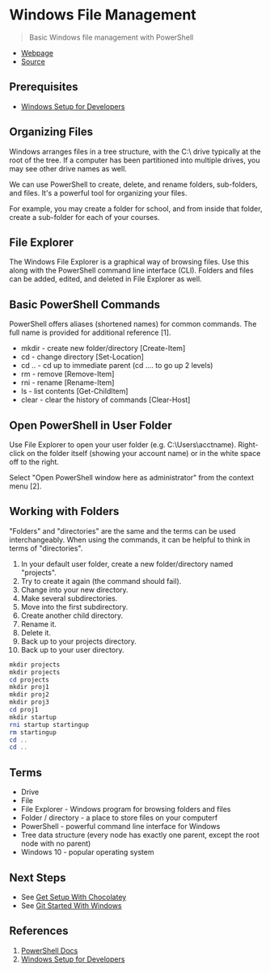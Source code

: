 # Windows File Management

> Basic Windows file management with PowerShell

- [Webpage](https://denisecase.github.io/windows-file-management/)
- [Source](https://github.com/denisecase/windows-file-management/)

## Prerequisites

- [Windows Setup for Developers](https://github.com/denisecase/windows-setup)

## Organizing Files

Windows arranges files in a tree structure, with the C:\ drive typically at the root of the tree. 
If a computer has been partitioned into multiple drives, you may see other drive names as well.

We can use PowerShell to create, delete, and rename folders, sub-folders, and files. 
It's a powerful tool for organizing your files.

For example, you may create a folder for school, and from inside that folder, 
create a sub-folder for each of your courses.

## File Explorer

The Windows File Explorer is a graphical way of browsing files. 
Use this along with the PowerShell command line interface (CLI). 
Folders and files can be added, edited, and deleted in File Explorer as well.

## Basic PowerShell Commands

PowerShell offers aliases (shortened names) for common commands. 
The full name is provided for additional reference [1].

- mkdir - create new folder/directory [Create-Item]
- cd - change directory [Set-Location]
- cd .. - cd up to immediate parent (cd ..\.. to go up 2 levels)
- rm - remove [Remove-Item]
- rni - rename [Rename-Item]
- ls - list contents [Get-ChildItem]
- clear - clear the history of commands [Clear-Host]

## Open PowerShell in User Folder

Use File Explorer to open your user folder (e.g. C:\Users\acctname). 
Right-click on the folder itself (showing your account name) or in the white space off to the right. 

Select "Open PowerShell window here as administrator" from the context menu [2].

## Working with Folders

"Folders" and "directories" are the same and the terms can be used interchangeably. 
When using the commands, it can be helpful to think in terms of "directories".

1. In your default user folder, create a new folder/directory named "projects".
2. Try to create it again (the command should fail).
3. Change into your new directory.
4. Make several subdirectories.
5. Move into the first subdirectory.
6. Create another child directory.
7. Rename it.
8. Delete it.
9. Back up to your projects directory.
10. Back up to your user directory.

```PowerShell
mkdir projects
mkdir projects
cd projects
mkdir proj1
mkdir proj2
mkdir proj3
cd proj1
mkdir startup
rni startup startingup
rm startingup
cd ..
cd ..
```

## Terms

- Drive
- File
- File Explorer - Windows program for browsing folders and files
- Folder / directory - a place to store files on your computerf
- PowerShell - powerful command line interface for Windows
- Tree data structure (every node has exactly one parent, except the root node with no parent)
- Windows 10 - popular operating system

## Next Steps

- See [Get Setup With Chocolatey](https://github.com/denisecase/get-setup-with-chocolatey)
- See [Git Started With Windows](https://github.com/denisecase/git-started-windows)

## References

1. [PowerShell Docs](https://docs.microsoft.com/en-us/powershell/scripting/powershell-scripting?view=powershell-6)
2. [Windows Setup for Developers](https://denisecase.github.io/windows-setup/)
